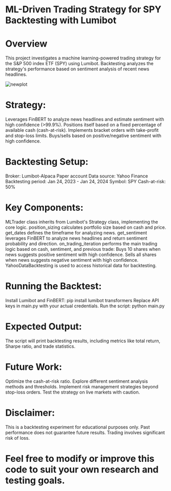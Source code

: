 # ML-Driven Trading Strategy for SPY Backtesting with Lumibot

 # Overview

This project investigates a machine learning-powered trading strategy for the S&P 500 index ETF (SPY) using Lumibot. Backtesting analyzes the strategy's performance based on sentiment analysis of recent news headlines.

![newplot](https://github.com/Tejas-358/AI-Trading-Bot/assets/92875852/6fa5c9ad-71b8-4080-8a0b-0cd75ee55781)


# Strategy:

Leverages FinBERT to analyze news headlines and estimate sentiment with high confidence (>99.9%).
Positions itself based on a fixed percentage of available cash (cash-at-risk).
Implements bracket orders with take-profit and stop-loss limits.
Buys/sells based on positive/negative sentiment with high confidence.
# Backtesting Setup:

Broker: Lumibot-Alpaca Paper account
Data source: Yahoo Finance
Backtesting period: Jan 24, 2023 - Jan 24, 2024
Symbol: SPY
Cash-at-risk: 50%
# Key Components:

MLTrader class inherits from Lumibot's Strategy class, implementing the core logic.
position_sizing calculates portfolio size based on cash and price.
get_dates defines the timeframe for analyzing news.
get_sentiment leverages FinBERT to analyze news headlines and return sentiment probability and direction.
on_trading_iteration performs the main trading logic based on cash, sentiment, and previous trade:
Buys 10 shares when news suggests positive sentiment with high confidence.
Sells all shares when news suggests negative sentiment with high confidence.
YahooDataBacktesting is used to access historical data for backtesting.
# Running the Backtest:

Install Lumibot and FinBERT:
pip install lumibot transformers
Replace API keys in main.py with your actual credentials.
Run the script:
python main.py
# Expected Output:

The script will print backtesting results, including metrics like total return, Sharpe ratio, and trade statistics.

# Future Work:

Optimize the cash-at-risk ratio.
Explore different sentiment analysis methods and thresholds.
Implement risk management strategies beyond stop-loss orders.
Test the strategy on live markets with caution.
# Disclaimer:

This is a backtesting experiment for educational purposes only. Past performance does not guarantee future results. Trading involves significant risk of loss.

# Feel free to modify or improve this code to suit your own research and testing goals.
